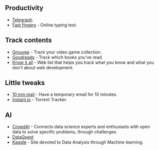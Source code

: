 ## Productivity
- [Telegraph](http://telegra.ph/)
- [Fast fingers](https://10fastfingers.com/typing-test/english) - Online typing test.

## Track contents
- [Grouvee](https://www.grouvee.com/) - Track your video game collection.
- [Goodreads](https://www.goodreads.com/) - Track which books you've read.
- [Know it all](https://know-it-all.io/) - Web list that helps you track what you know and what you don't about web development.

## Little tweaks
- [10 min mail](https://10minutemail.com/10MinuteMail/index.html?dswid=-4717) - Have a temporary email for 10 minutes.
- [Instant.io](https://instant.io/) - Torrent Tracker.

## AI
- [CrowdAI](https://www.crowdai.org/) - Connects data science experts and enthusiasts with open data to solve specific problems, through challenges.
- [DataQuest](https://www.dataquest.io/)
- [Kaggle](https://www.kaggle.com/) - Site devoted to Data Analysis through Machine learning.
